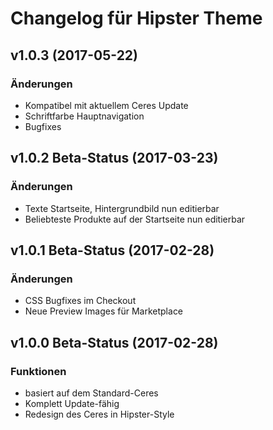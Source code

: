 # Changelog für Hipster Theme

## v1.0.3 (2017-05-22)

### Änderungen
- Kompatibel mit aktuellem Ceres Update
- Schriftfarbe Hauptnavigation
- Bugfixes

## v1.0.2 Beta-Status (2017-03-23)

### Änderungen
- Texte Startseite, Hintergrundbild nun editierbar
- Beliebteste Produkte auf der Startseite nun editierbar

## v1.0.1 Beta-Status (2017-02-28)

### Änderungen
- CSS Bugfixes im Checkout
- Neue Preview Images für Marketplace

## v1.0.0 Beta-Status (2017-02-28)

### Funktionen
- basiert auf dem Standard-Ceres
- Komplett Update-fähig
- Redesign des Ceres in Hipster-Style
